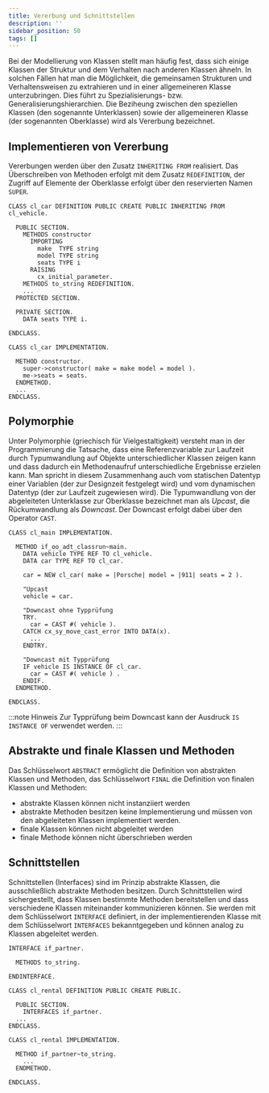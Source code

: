 ```yaml
---
title: Vererbung und Schnittstellen
description: ''
sidebar_position: 50
tags: []
---
```


Bei der Modellierung von Klassen stellt man häufig fest, dass sich einige Klassen der Struktur und dem Verhalten nach anderen Klassen ähneln. In solchen Fällen hat man die Möglichkeit, die gemeinsamen Strukturen und Verhaltensweisen zu extrahieren und in einer 
allgemeineren Klasse unterzubringen. Dies führt zu Spezialisierungs- bzw. Generalisierungshierarchien. Die Beziheung zwischen den speziellen Klassen (den sogenannte Unterklassen) sowie der allgemeineren Klasse (der sogenannten Oberklasse) wird als Vererbung
bezeichnet.

## Implementieren von Vererbung
Vererbungen werden über den Zusatz `INHERITING FROM` realisiert. Das Überschreiben von Methoden erfolgt mit dem Zusatz `REDEFINITION`, der Zugriff auf Elemente der Oberklasse erfolgt über den reservierten Namen `SUPER`.

```abap
CLASS cl_car DEFINITION PUBLIC CREATE PUBLIC INHERITING FROM cl_vehicle.

  PUBLIC SECTION.
    METHODS constructor
      IMPORTING
        make  TYPE string
        model TYPE string
        seats TYPE i
      RAISING
        cx_initial_parameter.
    METHODS to_string REDEFINITION.
    ...
  PROTECTED SECTION.

  PRIVATE SECTION.
    DATA seats TYPE i.

ENDCLASS.

CLASS cl_car IMPLEMENTATION.

  METHOD constructor.
    super->constructor( make = make model = model ).
    me->seats = seats.
  ENDMETHOD.
  ...
ENDCLASS.
```

## Polymorphie
Unter Polymorphie (griechisch für Vielgestaltigkeit) versteht man in der Programmierung die Tatsache, dass eine Referenzvariable zur Laufzeit durch Typumwandlung auf Objekte unterschiedlicher Klassen zeigen kann und dass dadurch ein Methodenaufruf 
unterschiedliche Ergebnisse erzielen kann. Man spricht in diesem Zusammenhang auch vom statischen Datentyp einer Variablen (der zur Designzeit festgelegt wird) und vom dynamischen Datentyp (der zur Laufzeit zugewiesen wird). Die Typumwandlung von der 
abgeleiteten Unterklasse zur Oberklasse bezeichnet man als _Upcast_, die Rückumwandlung als _Downcast_. Der Downcast erfolgt dabei über den Operator `CAST`.


```abap
CLASS cl_main IMPLEMENTATION.

  METHOD if_oo_adt_classrun~main.
    DATA vehicle TYPE REF TO cl_vehicle.
    DATA car TYPE REF TO cl_car.

    car = NEW cl_car( make = |Porsche| model = |911| seats = 2 ).

    "Upcast
    vehicle = car.

    "Downcast ohne Typprüfung
    TRY.
      car = CAST #( vehicle ).
    CATCH cx_sy_move_cast_error INTO DATA(x).
      ...
    ENDTRY.

    "Downcast mit Typprüfung
    IF vehicle IS INSTANCE OF cl_car.
      car = CAST #( vehicle ) .
    ENDIF.
  ENDMETHOD.

ENDCLASS.
```

:::note Hinweis
Zur Typprüfung beim Downcast kann der Ausdruck `IS INSTANCE OF` verwendet werden.
:::

## Abstrakte und finale Klassen und Methoden
Das Schlüsselwort `ABSTRACT` ermöglicht die Definition von abstrakten Klassen und Methoden, das Schlüsselwort `FINAL` die Definition von finalen Klassen und Methoden:
- abstrakte Klassen können nicht instanziiert werden
- abstrakte Methoden besitzen keine Implementierung und müssen von den abgeleiteten Klassen implementiert werden.
- finale Klassen können nicht abgeleitet werden
- finale Methode können nicht überschrieben werden

## Schnittstellen
Schnittstellen (Interfaces) sind im Prinzip abstrakte Klassen, die ausschließlich abstrakte Methoden besitzen. Durch Schnittstellen wird sichergestellt, dass Klassen bestimmte Methoden bereitstellen und dass verschiedene Klassen miteinander kommunizieren können.
Sie werden mit dem Schlüsselwort `INTERFACE` definiert, in der implementierenden Klasse mit dem Schlüsselwort `INTERFACES` bekanntgegeben und können analog zu Klassen abgeleitet werden.

```abap
INTERFACE if_partner.

  METHODS to_string.  

ENDINTERFACE.
```

```abap
CLASS cl_rental DEFINITION PUBLIC CREATE PUBLIC.

  PUBLIC SECTION.
    INTERFACES if_partner.
  ...
ENDCLASS.

CLASS cl_rental IMPLEMENTATION.

  METHOD if_partner~to_string.
    ...
  ENDMETHOD.

ENDCLASS.

```

